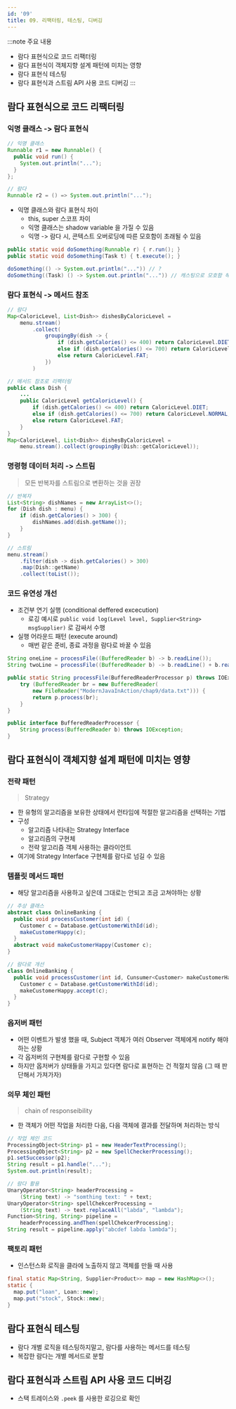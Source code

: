 ```yaml
---
id: '09'
title: 09. 리팩터링, 테스팅, 디버깅
---
```


:::note 주요 내용
- 람다 표현식으로 코드 리팩터링
- 람다 표현식이 객체지향 설계 패턴에 미치는 영향
- 람다 표현식 테스팅
- 람다 표현식과 스트림 API 사용 코드 디버깅
:::

## 람다 표현식으로 코드 리팩터링

### 익명 클래스 -> 람다 표현식

```java title="사용 예"
// 익명 클래스
Runnable r1 = new Runnable() {
  public void run() {
    System.out.println("...");
  }
};

// 람다
Runnable r2 = () => System.out.println("...");
```

- 익명 클래스와 람다 표현식 차이
  - this, super 스코프 차이
  - 익명 클래스는 shadow variable 을 가질 수 있음
  - 익명 -> 람다 시, 콘텍스트 오버로딩에 따른 모호함이 초래될 수 있음

```java title="콘텍스트 오버로딩에 따른 모호함"
public static void doSomething(Runnable r) { r.run(); }
public static void doSomething(Task t) { t.execute(); }

doSomething(() -> System.out.println("...")) // ?
doSomething((Task) () -> System.out.println("...")) // 캐스팅으로 모호함 해결
```

### 람다 표현식 -> 메서드 참조

```java
// 람다
Map<CaloricLevel, List<Dish>> dishesByCaloricLevel =
    menu.stream()
        .collect(
            groupingBy(dish -> {
                if (dish.getCalories() <= 400) return CaloricLevel.DIET;
                else if (dish.getCalories() <= 700) return CaloricLevel.NORMAL;
                else return CaloricLevel.FAT;
            })
        )

// 메서드 참조로 리팩터링
public class Dish {
    ...
    public CaloricLevel getCaloricLevel() {
        if (dish.getCalories() <= 400) return CaloricLevel.DIET;
        else if (dish.getCalories() <= 700) return CaloricLevel.NORMAL;
        else return CaloricLevel.FAT;
    }
}
Map<CaloricLevel, List<Dish>> dishesByCaloricLevel =
    menu.stream().collect(groupingBy(Dish::getCaloricLevel));
```

### 명령형 데이터 처리 -> 스트림

> 모든 반복자를 스트림으로 변환하는 것을 권장

```java
// 반복자
List<String> dishNames = new ArrayList<>();
for (Dish dish : menu) {
    if (dish.getCalories() > 300) {
        dishNames.add(dish.getName());
    }
}

// 스트림
menu.stream()
    .filter(dish -> dish.getCalories() > 300)
    .map(Dish::getName)
    .collect(toList());
```

### 코드 유연성 개선

- 조건부 연기 실행 (conditional deffered excecution)
  - 로깅 예시로 `public void log(Level level, Supplier<String> msgSupplier)` 로 감싸서 수행
- 실행 어라운드 패턴 (execute around)
  - 매번 같은 준비, 종료 과정을 람다로 바꿀 수 있음

```java title="try-with-resources 를 활용한 실행 어라운드 패턴"
String oneLine = processFile((BufferedReader b) -> b.readLine());
String twoLine = processFile((BufferedReader b) -> b.readLine() + b.readLine());

public static String processFile(BufferedReaderProcessor p) throws IOExceptiion {
    try (BufferedReader br = new BufferedReader(
        new FileReader("ModernJavaInAction/chap9/data.txt"))) {
        return p.process(br);
    }
}

public interface BufferedReaderProcessor {
    String process(BufferedReader b) throws IOException;
}
```

## 람다 표현식이 객체지향 설계 패턴에 미치는 영향

### 전략 패턴

> Strategy

- 한 유형의 알고리즘을 보유한 상태에서 런타임에 적절한 알고리즘을 선택하는 기법
- 구성
  - 알고리즘 나타내는 Strategy Interface
  - 알고리즘의 구현체
  - 전략 알고리즘 객체 사용하는 클라이언트
- 여기에 Strategy Interface 구현체를 람다로 넘길 수 있음

### 템플릿 메서드 패턴

- 해당 알고리즘을 사용하고 싶은데 그대로는 안되고 조금 고쳐야하는 상황

```java
// 추상 클래스
abstract class OnlineBanking {
  public void processCustomer(int id) {
    Customer c = Database.getCustomerWithId(id);
    makeCustomerHappy(c);
  }
  abstract void makeCustomerHappy(Customer c);
}

// 람다로 개선
class OnlineBanking {
  public void processCustomer(int id, Cunsumer<Customer> makeCustomerHappy) {
    Customer c = Database.getCustomerWithId(id);
    makeCustomerHappy.accept(c);
  }
}
```

### 옵저버 패턴

- 어떤 이벤트가 발생 했을 때, Subject 객체가 여러 Observer 객체에게 notify 해야하는 상황
- 각 옵저버의 구현체를 람다로 구현할 수 있음
- 하지만 옵저버가 상태들을 가지고 있다면 람다로 표현하는 건 적절치 않음 (그 때 판단해서 가져가자)

### 의무 체인 패턴

> chain of responseibility

- 한 객체가 어떤 작업을 처리한 다음, 다음 객체에 결과를 전달하며 처리하는 방식

```java
// 작업 체인 코드
ProcessingObject<String> p1 = new HeaderTextProcessing();
ProcessingObject<String> p2 = new SpellCheckerProcessing();
p1.setSuccessor(p2);
String result = p1.handle("...");
System.out.println(result);

// 람다 활용
UnaryOperator<String> headerProcessing =
    (String text) -> "somthing text: " + text;
UnaryOperator<String> spellChekcerProcessing = 
    (String text) -> text.replaceAll("labda", "lambda");
Function<String, String> pipeline =
    headerProcessing.andThen(spellChekcerProcessing);
String result = pipeline.apply("abcdef labda lambda");
```

### 팩토리 패턴

- 인스턴스화 로직을 클라에 노출하지 않고 객체를 만들 때 사용

```java
final static Map<String, Supplier<Product>> map = new HashMap<>();
static {
  map.put("loan", Loan::new);
  map.put("stock", Stock::new);
}
```

## 람다 표현식 테스팅

- 람다 개별 로직을 테스팅하지말고, 람다를 사용하는 메서드를 테스팅
- 복잡한 람다는 개별 메서드로 분할

## 람다 표현식과 스트림 API 사용 코드 디버깅

- 스택 트레이스와 `.peek` 를 사용한 로깅으로 확인
